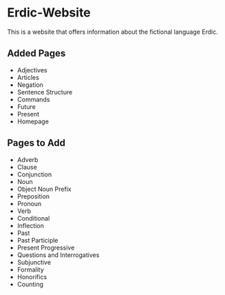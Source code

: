 # Erdic-Website

This is a website that offers information about the fictional language Erdic. 

## Added Pages

* Adjectives
* Articles
* Negation
* Sentence Structure
* Commands
* Future
* Present
* Homepage

## Pages to Add

* Adverb
* Clause
* Conjunction
* Noun
* Object Noun Prefix
* Preposition
* Pronoun
* Verb
* Conditional
* Inflection
* Past
* Past Participle
* Present Progressive
* Questions and Interrogatives
* Subjunctive
* Formality
* Honorifics
* Counting

